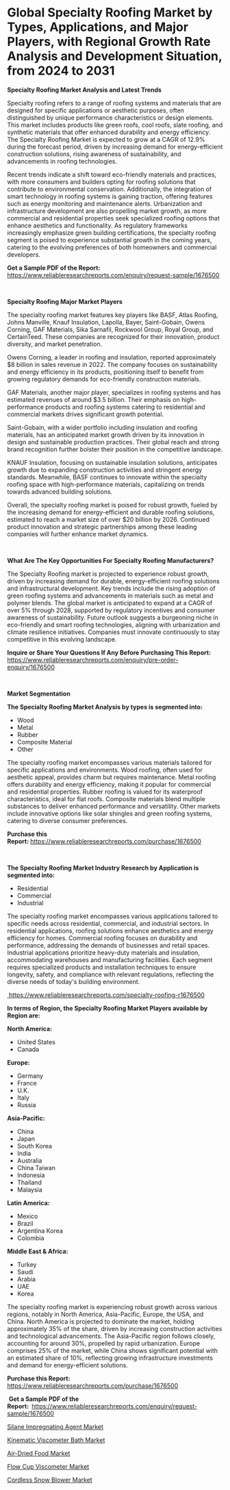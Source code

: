 <p><h1>Global Specialty Roofing Market by Types, Applications, and Major Players, with Regional Growth Rate Analysis and Development Situation, from 2024 to 2031</h1></p><p><strong>Specialty Roofing Market Analysis and Latest Trends</strong></p>
<p><p>Specialty roofing refers to a range of roofing systems and materials that are designed for specific applications or aesthetic purposes, often distinguished by unique performance characteristics or design elements. This market includes products like green roofs, cool roofs, slate roofing, and synthetic materials that offer enhanced durability and energy efficiency. The Specialty Roofing Market is expected to grow at a CAGR of 12.9% during the forecast period, driven by increasing demand for energy-efficient construction solutions, rising awareness of sustainability, and advancements in roofing technologies.</p><p>Recent trends indicate a shift toward eco-friendly materials and practices, with more consumers and builders opting for roofing solutions that contribute to environmental conservation. Additionally, the integration of smart technology in roofing systems is gaining traction, offering features such as energy monitoring and maintenance alerts. Urbanization and infrastructure development are also propelling market growth, as more commercial and residential properties seek specialized roofing options that enhance aesthetics and functionality. As regulatory frameworks increasingly emphasize green building certifications, the specialty roofing segment is poised to experience substantial growth in the coming years, catering to the evolving preferences of both homeowners and commercial developers.</p></p>
<p><strong>Get a Sample PDF of the Report:&nbsp;</strong> <a href="https://www.reliableresearchreports.com/enquiry/request-sample/1676500?utm_campaign=36&utm_medium=2&utm_source=Github&utm_content=ia&utm_term=18102024&utm_id=specialty-roofing">https://www.reliableresearchreports.com/enquiry/request-sample/1676500</a></p>
<p>&nbsp;</p>
<p><strong>Specialty Roofing Major Market Players</strong></p>
<p><p>The specialty roofing market features key players like BASF, Atlas Roofing, Johns Manville, Knauf Insulation, Lapolla, Bayer, Saint-Gobain, Owens Corning, GAF Materials, Sika Sarnafil, Rockwool Group, Royal Group, and CertainTeed. These companies are recognized for their innovation, product diversity, and market penetration.</p><p>Owens Corning, a leader in roofing and insulation, reported approximately $8 billion in sales revenue in 2022. The company focuses on sustainability and energy efficiency in its products, positioning itself to benefit from growing regulatory demands for eco-friendly construction materials.</p><p>GAF Materials, another major player, specializes in roofing systems and has estimated revenues of around $3.5 billion. Their emphasis on high-performance products and roofing systems catering to residential and commercial markets drives significant growth potential.</p><p>Saint-Gobain, with a wider portfolio including insulation and roofing materials, has an anticipated market growth driven by its innovation in design and sustainable production practices. Their global reach and strong brand recognition further bolster their position in the competitive landscape.</p><p>KNAUF Insulation, focusing on sustainable insulation solutions, anticipates growth due to expanding construction activities and stringent energy standards. Meanwhile, BASF continues to innovate within the specialty roofing space with high-performance materials, capitalizing on trends towards advanced building solutions.</p><p>Overall, the specialty roofing market is poised for robust growth, fueled by the increasing demand for energy-efficient and durable roofing solutions, estimated to reach a market size of over $20 billion by 2026. Continued product innovation and strategic partnerships among these leading companies will further enhance market dynamics.</p></p>
<p>&nbsp;</p>
<p><strong>What Are The Key Opportunities For Specialty Roofing Manufacturers?</strong></p>
<p><p>The Specialty Roofing market is projected to experience robust growth, driven by increasing demand for durable, energy-efficient roofing solutions and infrastructural development. Key trends include the rising adoption of green roofing systems and advancements in materials such as metal and polymer blends. The global market is anticipated to expand at a CAGR of over 5% through 2028, supported by regulatory incentives and consumer awareness of sustainability. Future outlook suggests a burgeoning niche in eco-friendly and smart roofing technologies, aligning with urbanization and climate resilience initiatives. Companies must innovate continuously to stay competitive in this evolving landscape.</p></p>
<p><strong>Inquire or Share Your Questions If Any Before Purchasing This Report:</strong> <a href="https://www.reliableresearchreports.com/enquiry/pre-order-enquiry/1676500?utm_campaign=36&utm_medium=2&utm_source=Github&utm_content=ia&utm_term=18102024&utm_id=specialty-roofing">https://www.reliableresearchreports.com/enquiry/pre-order-enquiry/1676500</a></p>
<p>&nbsp;</p>
<p><strong>Market Segmentation</strong></p>
<p><strong>The Specialty Roofing Market Analysis by types is segmented into:</strong></p>
<p><ul><li>Wood</li><li>Metal</li><li>Rubber</li><li>Composite Material</li><li>Other</li></ul></p>
<p><p>The specialty roofing market encompasses various materials tailored for specific applications and environments. Wood roofing, often used for aesthetic appeal, provides charm but requires maintenance. Metal roofing offers durability and energy efficiency, making it popular for commercial and residential properties. Rubber roofing is valued for its waterproof characteristics, ideal for flat roofs. Composite materials blend multiple substances to deliver enhanced performance and versatility. Other markets include innovative options like solar shingles and green roofing systems, catering to diverse consumer preferences.</p></p>
<p><strong>Purchase this Report:&nbsp;</strong><a href="https://www.reliableresearchreports.com/purchase/1676500?utm_campaign=36&utm_medium=2&utm_source=Github&utm_content=ia&utm_term=18102024&utm_id=specialty-roofing">https://www.reliableresearchreports.com/purchase/1676500</a></p>
<p>&nbsp;</p>
<p><strong>The Specialty Roofing Market Industry Research by Application is segmented into:</strong></p>
<p><ul><li>Residential</li><li>Commercial</li><li>Industrial</li></ul></p>
<p><p>The specialty roofing market encompasses various applications tailored to specific needs across residential, commercial, and industrial sectors. In residential applications, roofing solutions enhance aesthetics and energy efficiency for homes. Commercial roofing focuses on durability and performance, addressing the demands of businesses and retail spaces. Industrial applications prioritize heavy-duty materials and insulation, accommodating warehouses and manufacturing facilities. Each segment requires specialized products and installation techniques to ensure longevity, safety, and compliance with relevant regulations, reflecting the diverse needs of today's building environment.</p></p>
<p><a href="https://www.reliableresearchreports.com/specialty-roofing-r1676500?utm_campaign=36&utm_medium=2&utm_source=Github&utm_content=ia&utm_term=18102024&utm_id=specialty-roofing">&nbsp;https://www.reliableresearchreports.com/specialty-roofing-r1676500</a></p>
<p><strong>In terms of Region, the Specialty Roofing Market Players available by Region are:</strong></p>
<p>
    <p> <strong> North America: </strong>
        <ul>
            <li>United States</li>
            <li>Canada</li>
        </ul>
        </p> 
    <p> <strong> Europe: </strong>
        <ul>
            <li>Germany</li>
            <li>France</li>
            <li>U.K.</li>
            <li>Italy</li>
            <li>Russia</li>
        </ul>
        </p> 
    <p> <strong> Asia-Pacific: </strong>
        <ul>
            <li>China</li>
            <li>Japan</li>
            <li>South Korea</li>
            <li>India</li>
            <li>Australia</li>
            <li>China Taiwan</li>
            <li>Indonesia</li>
            <li>Thailand</li>
            <li>Malaysia</li>
        </ul>
        </p> 
    <p> <strong> Latin America: </strong>
        <ul>
            <li>Mexico</li>
            <li>Brazil</li>
            <li>Argentina Korea</li>
            <li>Colombia</li>
        </ul>
        </p> 
    <p> <strong> Middle East & Africa: </strong>
        <ul>
            <li>Turkey</li>
            <li>Saudi</li>
            <li>Arabia</li>
            <li>UAE</li>
            <li>Korea</li>
        </ul>
    </p>
    </p>
<p><p>The specialty roofing market is experiencing robust growth across various regions, notably in North America, Asia-Pacific, Europe, the USA, and China. North America is projected to dominate the market, holding approximately 35% of the share, driven by increasing construction activities and technological advancements. The Asia-Pacific region follows closely, accounting for around 30%, propelled by rapid urbanization. Europe comprises 25% of the market, while China shows significant potential with an estimated share of 10%, reflecting growing infrastructure investments and demand for energy-efficient solutions.</p></p>
<p><strong>Purchase this Report: </strong><a href="https://www.reliableresearchreports.com/purchase/1676500?utm_campaign=36&utm_medium=2&utm_source=Github&utm_content=ia&utm_term=18102024&utm_id=specialty-roofing">https://www.reliableresearchreports.com/purchase/1676500</a></p>
<p>&nbsp;<strong>Get a Sample PDF of the Report:&nbsp;&nbsp;</strong><a href="https://www.reliableresearchreports.com/enquiry/request-sample/1676500?utm_campaign=36&utm_medium=2&utm_source=Github&utm_content=ia&utm_term=18102024&utm_id=specialty-roofing">https://www.reliableresearchreports.com/enquiry/request-sample/1676500</a></p>
<p><strong></strong></p>
<p><p><a href="https://github.com/GRUBBSCHARLES/Market-Research-Report-List-1/blob/main/silane-impregnating-agent-market.md?utm_campaign=36&utm_medium=2&utm_source=Github&utm_content=ia&utm_term=18102024&utm_id=specialty-roofing">Silane Impregnating Agent Market</a></p><p><a href="https://issuu.com/reportprime-2/docs/kinematic-viscometer-bath-market-si_79bad9394ab868?utm_campaign=36&utm_medium=2&utm_source=Github&utm_content=ia&utm_term=18102024&utm_id=specialty-roofing">Kinematic Viscometer Bath Market</a></p><p><a href="https://github.com/AngelaWalsh696/Market-Research-Report-List-1/blob/main/air-dried-food-market.md?utm_campaign=36&utm_medium=2&utm_source=Github&utm_content=ia&utm_term=18102024&utm_id=specialty-roofing">Air-Dried Food Market</a></p><p><a href="https://issuu.com/reportprime-2/docs/flow-cup-viscometer-market-size-203_1da605b4b183da?utm_campaign=36&utm_medium=2&utm_source=Github&utm_content=ia&utm_term=18102024&utm_id=specialty-roofing">Flow Cup Viscometer Market</a></p><p><a href="https://www.linkedin.com/pulse/cordless-snow-blower-market-research-report-exploring-size-revenue-17dmc?utm_campaign=36&utm_medium=2&utm_source=Github&utm_content=ia&utm_term=18102024&utm_id=specialty-roofing">Cordless Snow Blower Market</a></p></p>